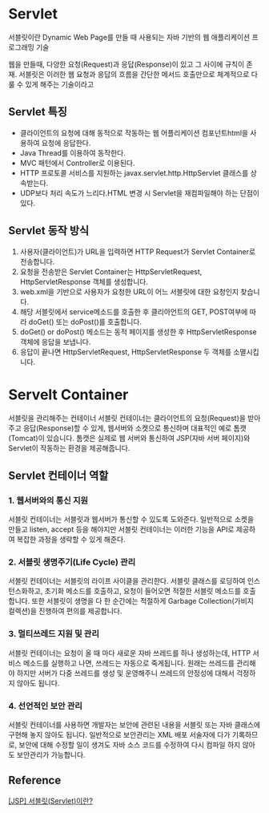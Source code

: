 # Servlet

서블릿이란 Dynamic Web Page를 만들 때 사용되는 자바 기반의 웹 애플리케이션 프로그래밍 기술

웹을 만들때, 다양한 요청(Request)과 응답(Response)이 있고 그 사이에 규칙이 존재.
서블릿은 이러한 웹 요청과 응답의 흐름을 간단한 메서드 호출만으로 체계적으로 다룰 수 있게 해주는 기술이라고


## Servlet 특징
- 클라이언트의 요청에 대해 동적으로 작동하는 웹 어플리케이션 컴포넌트html을 사용하여 요청에 응답한다.
- Java Thread를 이용하여 동작한다.
- MVC 패턴에서 Controller로 이용된다.
- HTTP 프로토콜 서비스를 지원하는 javax.servlet.http.HttpServlet 클래스를 상속받는다.
- UDP보다 처리 속도가 느리다.HTML 변경 시 Servlet을 재컴파일해야 하는 단점이 있다.

## Servlet 동작 방식

1. 사용자(클라이언트)가 URL을 입력하면 HTTP Request가 Servlet Container로 전송합니다.
2. 요청을 전송받은 Servlet Container는 HttpServletRequest, HttpServletResponse 객체를 생성합니다.
3. web.xml을 기반으로 사용자가 요청한 URL이 어느 서블릿에 대한 요청인지 찾습니다.
4. 해당 서블릿에서 service메소드를 호출한 후 클리아언트의 GET, POST여부에 따라 doGet() 또는 doPost()를 호출합니다.
5. doGet() or doPost() 메소드는 동적 페이지를 생성한 후 HttpServletResponse객체에 응답을 보냅니다.
6. 응답이 끝나면 HttpServletRequest, HttpServletResponse 두 객체를 소멸시킵니다.

# Servelt Container
서블릿을 관리해주는 컨테이너
서블릿 컨테이너는 클라이언트의 요청(Request)을 받아주고 응답(Response)할 수 있게, 웹서버와 소켓으로 통신하며 대표적인 예로 톰캣(Tomcat)이 있습니다. 톰캣은 실제로 웹 서버와 통신하여 JSP(자바 서버 페이지)와 Servlet이 작동하는 환경을 제공해줍니다.

## Servlet 컨테이너 역할
### 1. 웹서버와의 통신 지원
서블릿 컨테이너는 서블릿과 웹서버가 통신할 수 있도록 도와준다. 일반적으로 소켓을 만들고 listen, accept 등을 해야지만 서블릿 컨테이너는 이러한 기능을 
API로 제공하여 복잡한 과정을 생략할 수 있게 해준다.

### 2. 서블릿 생명주기(Life Cycle) 관리
서블릿 컨테이너는 서블릿의 라이프 사이클을 관리한다. 서블릿 클래스를 로딩하여 인스턴스화하고, 초기화 메소드를 호출하고, 요청이 들어오면 적절한 서블릿 메소드를 호출합니다. 
또한 서블릿이 생명을 다 한 순간에는 적절하게 Garbage Collection(가비지 컬렉션)을 진행하여 편의를 제공합니다.

### 3. 멀티쓰레드 지원 및 관리
서블릿 컨테이너는 요청이 올 때 마다 새로운 자바 쓰레드를 하나 생성하는데, HTTP 서비스 메소드를
실행하고 나면, 쓰레드는 자동으로 죽게됩니다. 원래는 쓰레드를 관리해야 하지만 서버가 다중 쓰레드를
생성 및 운영해주니 쓰레드의 안정성에 대해서 걱정하지 않아도 됩니다.

### 4. 선언적인 보안 관리
서블릿 컨테이너를 사용하면 개발자는 보안에 관련된 내용을 서블릿 또는 자바 클래스에 구현해 놓지 않아도 됩니다.
일반적으로 보안관리는 XML 배포 서술자에 다가 기록하므로, 보안에 대해 수정할 일이 생겨도 자바 소스 코드를 
수정하여 다시 컴파일 하지 않아도 보안관리가 가능합니다.
## Reference
[[JSP] 서블릿(Servlet)이란?](https://mangkyu.tistory.com/14)